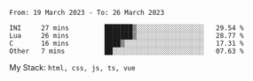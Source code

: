 <!--START_SECTION:waka-->

```text
From: 19 March 2023 - To: 26 March 2023

INI     27 mins         ███████▒░░░░░░░░░░░░░░░░░   29.54 %
Lua     26 mins         ███████▒░░░░░░░░░░░░░░░░░   28.77 %
C       16 mins         ████▒░░░░░░░░░░░░░░░░░░░░   17.31 %
Other   7 mins          ██░░░░░░░░░░░░░░░░░░░░░░░   07.63 %
```

<!--END_SECTION:waka-->
My Stack: `html, css, js, ts, vue`

